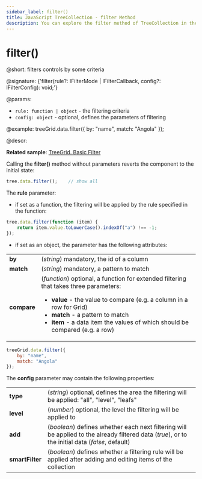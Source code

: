 ```yaml
---
sidebar_label: filter()
title: JavaScript TreeCollection - filter Method 
description: You can explore the filter method of TreeCollection in the documentation of the DHTMLX JavaScript UI library. Browse developer guides and API reference, try out code examples and live demos, and download a free 30-day evaluation version of DHTMLX Suite 7.
---
```


# filter()

@short: filters controls by some criteria

@signature: {'filter(rule?: IFilterMode | IFilterCallback, config?: IFilterConfig): void;'}

@params:
- `rule: function | object` - the filtering criteria
- `config: object` - optional, defines the parameters of filtering

@example:
treeGrid.data.filter({
    by: "name",
    match: "Angola"
});

@descr:

**Related sample**: [TreeGrid. Basic Filter](https://snippet.dhtmlx.com/epsslwcd)

Calling the **filter()** method without parameters reverts the component to the initial state:

~~~js
tree.data.filter();    // show all
~~~

The **rule** parameter:

- if set as a function, the filtering will be applied by the rule specified in the function:

~~~js
tree.data.filter(function (item) {
    return item.value.toLowerCase().indexOf("a") !== -1;
});
~~~

- if set as an object, the parameter has the following attributes:

<table>
	<tbody>
        <tr>
			<td><b>by</b></td>
			<td>(<i>string</i>) mandatory, the id of a column</td>
		</tr>
        <tr>
			<td><b>match</b></td>
			<td>(<i>string</i>) mandatory, a pattern to match</td>
		</tr>
        <tr>
			<td><b>compare</b></td>
			<td>(<i>function</i>) optional, a function for extended filtering that takes three parameters:
                <ul>
                    <li><b>value</b> - the value to compare (e.g. a column in a row for Grid)</li>
                    <li><b>match</b> - a pattern to match</li>
                    <li><b>item</b> - a data item the values of which should be compared (e.g. a row)</li>
                </ul>
            </td>
		</tr>
    </tbody>
</table>

~~~js
treeGrid.data.filter({
    by: "name",
    match: "Angola"
});
~~~

The **config** parameter may contain the following properties:

<table>
	<tbody>
        <tr>
			<td><b>type</b></td>
			<td>(<i>string</i>) optional, defines the area the filtering will be applied: "all", "level", "leafs"</td>
		</tr>
        <tr>
			<td><b>level</b></td>
			<td>(<i>number</i>) optional, the level the filtering will be applied to</td>
		</tr>
        <tr>
			<td><b>add</b></td>
			<td>(<i>boolean</i>) defines whether each next filtering will be applied to the already filtered data (<i>true</i>), or to the initial data (<i>false</i>, default)</td>
		</tr>
        <tr>
			<td><b>smartFilter</b></td>
			<td>(<i>boolean</i>) defines whether a filtering rule will be applied after adding and editing items of the collection
            </td>
		</tr>
    </tbody>
</table>
